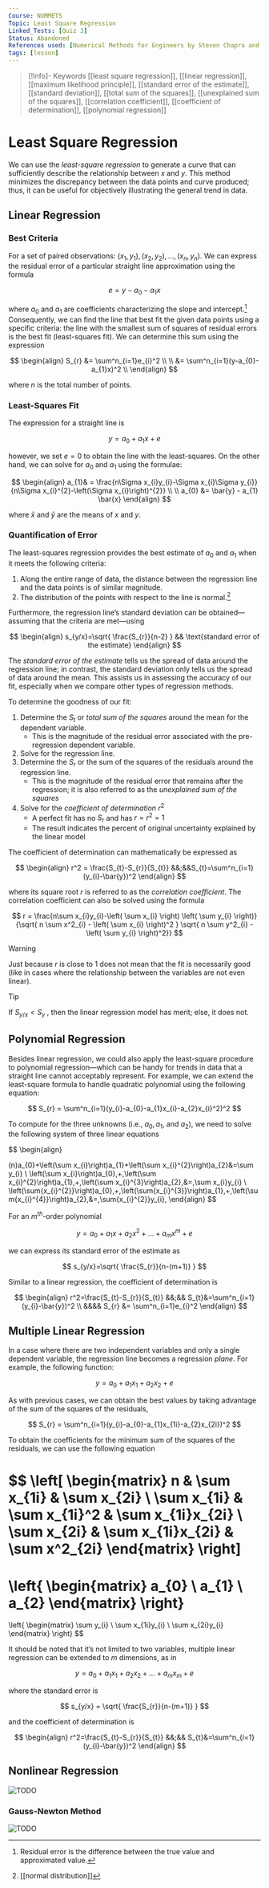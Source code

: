 ```yaml
---
Course: NUMMETS
Topic: Least Square Regression
Linked_Tests: [Quiz 3]
Status: Abandoned
References used: [Numerical Methods for Engineers by Steven Chapra and Raymond Canale (Chapter 17)]
tags: [lesson]
---
```


> [!Info]- Keywords
[[least square regression]], [[linear regression]], [[maximum likelihood principle]], [[standard error of the estimate]], [[standard deviation]], [[total sum of the squares]], [[unexplained sum of the squares]], [[correlation coefficient]], [[coefficient of determination]], [[polynomial regression]]

# Least Square Regression

We can use the *least-square regression* to generate a curve that can sufficiently describe the relationship between $x$ and $y$. This method minimizes the discrepancy between the data points and curve produced; thus, it can be useful for objectively illustrating the general trend in data.

## Linear Regression

### Best Criteria

For a set of paired observations: $(x_{1},y_{1}),(x_{2},y_{2}),\dots,(x_{{n}},y_{n})$. We can express the residual error of a particular straight line approximation using the formula

$$
e=y-a_{0}-a_{1}x
$$

where $a_{0}$ and $a_{1}$ are coefficients characterizing the slope and intercept.[^res_errors] Consequently, we can find the line that best fit the given data points using a specific criteria: the line with the smallest sum of squares of residual errors is the best fit (least-squares fit). We can determine this sum using the expression

$$
\begin{align}
S_{r} &= \sum^n_{i=1}e_{i}^2 \\ \\
&= \sum^n_{i=1}(y-a_{0}-a_{1}x)^2 \\
\end{align}
$$

where $n$ is the total number of points.

### Least-Squares Fit

 The expression for a straight line is

$$
y=a_{0}+a_{1}x+e
$$

however, we set $e=0$ to obtain the line with the least-squares. On the other hand, we can solve for $a_{0}$ and $a_{1}$ using the formulae:

$$
\begin{align}
a_{1}& = \frac{n\Sigma x_{i}y_{i}-\Sigma x_{i}\Sigma y_{i}}{n\Sigma x_{i}^{2}-\left(\Sigma x_{i}\right)^{2}}  \\ \\
a_{0} &= \bar{y} - a_{1} \bar{x}
\end{align}
$$

where $\bar{x}$ and $\bar{y}$ are the means of $x$ and $y$.

### Quantification of Error

The least-squares regression provides the best estimate of $a_{0}$ and $a_{1}$ when it meets the following criteria:

1. Along the entire range of data, the distance between the regression line and the data points is of similar magnitude.
2. The distribution of the points with respect to the line is normal.[^normal]

Furthermore, the regression line’s standard deviation can be obtained—assuming that the criteria are met—using

$$
\begin{align}
s_{y/x}=\sqrt{ \frac{S_{r}}{n-2} } && \text{standard error of the estimate}
\end{align}
$$

The *standard error of the estimate* tells us the spread of data around the regression line; in contrast, the standard deviation only tells us the spread of data around the mean. This assists us in assessing the accuracy of our fit, especially when we compare other types of regression methods.

To determine the goodness of our fit:

1. Determine the $S_{t}$ or *total sum of the squares* around the mean for the dependent variable.
	- This is the magnitude of the residual error associated with the pre-regression dependent variable.
2. Solve for the regression line.
3. Determine the $S_{r}$ or the sum of the squares of the residuals around the regression line.
	- This is the magnitude of the residual error that remains after the regression; it is also referred to as the *unexplained sum of the squares*
4. Solve for the *coefficient of determination* $r^2$
	- A perfect fit has no $S_{r}$ and has $r=r^2=1$
	- The result indicates the percent of original uncertainty explained by the linear model

The coefficient of determination can mathematically be expressed as

$$
\begin{align}
r^2 = \frac{S_{t}-S_{r}}{S_{t}} &&;&&S_{t}=\sum^n_{i=1}(y_{i}-\bar{y})^2
\end{align}
$$

where its square root $r$ is referred to as the *correlation coefficient*. The correlation coefficient can also be solved using the formula

$$
r = \frac{n\sum x_{i}y_{i}-\left( \sum x_{i} \right) \left( \sum y_{i} \right)}{\sqrt{ n \sum x^2_{i} - \left( \sum x_{i} \right)^2 } \sqrt{ n \sum y^2_{i} - \left( \sum y_{i} \right)^2}}
$$

> [!WARNING]
> Just because $r$ is close to $1$ does not mean that the fit is necessarily good (like in cases where the relationship between the variables are not even linear).

> [!TIP]
> If $S_{y/x} < S_{y}$ , then the linear regression model has merit; else, it does not.

## Polynomial Regression

Besides linear regression, we could also apply the least-square procedure to polynomial regression—which can be handy for trends in data that a straight line cannot acceptably represent. For example, we can extend the least-square formula to handle quadratic polynomial using the following equation:

$$
S_{r} = \sum^n_{i=1}(y_{i}-a_{0}-a_{1}x_{i}-a_{2}x_{i}^2)^2
$$

To compute for the three unknowns (i.e., $a_{0},a_{1},$ and $a_{2}$), we need to solve the following system of three linear equations

$$
\begin{align}

(n)a_{0}+\left(\sum x_{i}\right)a_{1}+\left(\sum x_{i}^{2}\right)a_{2}&=\sum y_{i} \\
\left(\sum x_{i}\right)a_{0}\,+\,\left(\sum x_{i}^{2}\right)a_{1}\,+\,\left(\sum x_{i}^{3}\right)a_{2}\,&=\,\sum x_{i}y_{i} \\
\left(\sum{x_{i}^{2}}\right)a_{0}\,+\,\left(\sum{x_{i}^{3}}\right)a_{1}\,+\,\left(\sum{x_{i}^{4}}\right)a_{2}\,&=\,\sum{x_{i}^{2}}y_{i}\,
\end{align}
$$

For an $m^{th}$-order polynomial

$$
y=a_{0}+a_{1}x+a_{2}x^2+\dots+a_{m}x^m+e
$$

we can express its standard error of the estimate as

$$
s_{y/x}=\sqrt{ \frac{S_{r}}{n-(m+1)} }
$$

Similar to a linear regression, the coefficient of determination is

$$
\begin{align}
r^2=\frac{S_{t}-S_{r}}{S_{t}} &&;&& S_{t}&=\sum^n_{i=1}(y_{i}-\bar{y})^2 \\
&&&& S_{r} &= \sum^n_{i=1}e_{i}^2
\end{align}
$$

## Multiple Linear Regression

In a case where there are two independent variables and only a single dependent variable, the regression line becomes a regression *plane*. For example, the following function:

$$
y=a_{0}+a_{1}x_{1}+a_{2}x_{2}+e
$$

As with previous cases, we can obtain the best values by taking advantage of the sum of the squares of the residuals,

$$
S_{r} = \sum^n_{i=1}(y_{i}-a_{0}-a_{1}x_{1i}-a_{2}x_{2i})^2
$$

To obtain the coefficients for the minimum sum of the squares of the residuals, we can use the following equation

$$
\left[
\begin{matrix}
n & \sum x_{1i} & \sum x_{2i}  \\
\sum x_{1i} & \sum x_{1i}^2 & \sum x_{1i}x_{2i} \\
\sum x_{2i} & \sum x_{1i}x_{2i} & \sum x^2_{2i}
\end{matrix}
\right]
=
\left\{ 
\begin{matrix}
a_{0} \\
a_{1} \\
a_{2}
\end{matrix}
\right\}
=
\left\{ 
\begin{matrix}
\sum y_{i} \\
\sum x_{1i}y_{i} \\
\sum x_{2i}y_{i}
\end{matrix}
\right\}
$$

It should be noted that it’s not limited to two variables, multiple linear regression can be extended to $m$ dimensions, as in

$$
y=a_{0}+a_{1}x_{1}+a_{2}x_{2}+\dots+a_{m}x_{m}+e
$$

where the standard error is

$$
s_{y/x} = \sqrt{ \frac{S_{r}}{n-(m+1)} }
$$

and the coefficient of determination is

$$
\begin{align}
r^2=\frac{S_{t}-S_{r}}{S_{t}} &&;&& S_{t}&=\sum^n_{i=1}(y_{i}-\bar{y})^2
\end{align}
$$

## Nonlinear Regression

![TODO](https://bartonfamilylaw.com.au/wp-content/uploads/2018/05/to-do.jpg)

### Gauss-Newton Method

![TODO](https://bartonfamilylaw.com.au/wp-content/uploads/2018/05/to-do.jpg)

[^res_errors]: Residual error is the difference between the true value and approximated value.
[^normal]: [[normal distribution]]
